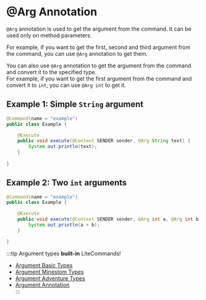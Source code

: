 # @Arg Annotation

`@Arg` annotation is used to get the argument from the command. It can be used only on method parameters.

For example, if you want to get the first, second and third argument from the command, you can use `@Arg` annotation to get them.

You can also use `@Arg` annotation to get the argument from the command and convert it to the specified type.<br> 
For example, if you want to get the first argument from the command and convert it to `int`, you can use `@Arg int` to get it.

## Example 1: Simple `String` argument

```java
@Command(name = "example")
public class Example {

    @Execute
    public void execute(@Context SENDER sender, @Arg String text) {
        System.out.println(text);
    }
    
}
```

## Example 2: Two `int` arguments

```java
@Command(name = "example")
public class Example {

    @Execute
    public void execute(@Context SENDER sender, @Arg int a, @Arg int b) {
        System.out.println(a + b);
    }

}
```

:::tip Argument types **built-in** LiteCommands!
- [Argument Basic Types](/documentation/litecommands/features/types/supported-basic-types.md) <br>
- [Argument Minestom Types](/documentation/litecommands/features/types/supported-types-minestom-extension.md) <br>
- [Argument Adventure Types](/documentation/litecommands/features/types/supported-types-adventure-extension.md) <br>
- [Argument Annotation](/documentation/litecommands/features/arguments-annotation.md) <br>
  :::